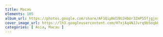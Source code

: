 ```yaml
---
title: Macau
elements: 105
album_url: https://photos.google.com/share/AF1QipNd19UJHbUr3ZmP55fjgjnsFk5KYYE6juVuRrBK3-poFdpY-3LDBHxfG6icaAG7ew?key=NlJDSjltMjQyNGcxbU9jVDN4V0FDZWtpNG9uWDlB
cover_image_url: https://lh3.googleusercontent.com/H7xjAq4NJJvrq9bSoqbbW7jHUXrfd1_kRyiAMcaJQ0WspHRmxqvcRdsuSMTmmK9I_DGqYjMyeKLJdBql7wzLoC3ZlaasiLMxPMsufKpb2ZE7PKumEc3hAtW2dPXjmm95YyIl_UgSTBdYLXheWldFGKAuTga5G__ugW6hJrQmg0zYoYeRtKRvN8r-eiNQpbElXgkFF_sedtuSzKUs4cbp452lQXP8kcEck2nvDybGh7g5Vpe0UXtbNPLAE15TXaAH398oDXKrXfsxwu4w2crjEEf2p3xbkLxSHxDf2FSh-5aJfedeJ0IU-d2ZQlMn7etEuTymwYZr-seT5R1m-btXPLTruZxHlsuN1FK1ND-AGnp1mkDzPeDpRCECs3IANk6bqbxgAWondOGbvCIPQZIpkdn2p0gPxDKX2LJnA22v7qVp_S2sHb97KT9F65VTuVuRXB9FydCILfYwLZbVuDbvcDpKYEtg3Nu1Wa0AmAHtOPn4cpPgjlcetRuqroSez3NOn-O-NmpsPKi4gfXn7svO_gyUp2d_-6n3quOJGnb6weIWSKPBbUbZRl79G4rivdmeO525hZzbaHOPC4YdNU4QI3Kft7Wqf9XOwpiLBNfRYlPfbw5qVtjsVaW1DXb3jq-L2SlRsSfu_HTvQ5_tuswtuK6qyp4EVxCiCCvnak2PQ1J_j5PB7CbDwY4=s195-p-k-no
categories: [ Asia, Macau ]
---
```


